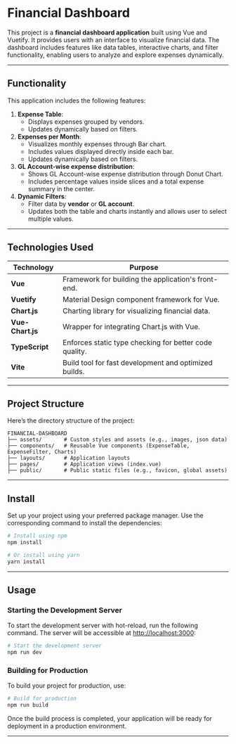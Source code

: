 # Financial Dashboard

This project is a **financial dashboard application** built using Vue and Vuetify. It provides users with an interface to visualize financial data. The dashboard includes features like data tables, interactive charts, and filter functionality, enabling users to analyze and explore expenses dynamically.

---

## Functionality

This application includes the following features:
1. **Expense Table**: 
   - Displays expenses grouped by vendors.
   - Updates dynamically based on filters.
2. **Expenses per Month**: 
   - Visualizes monthly expenses through Bar chart.
   - Includes values displayed directly inside each bar.
   - Updates dynamically based on filters.
3. **GL Account-wise expense distribution**:
   - Shows GL Account-wise expense distribution through Donut Chart.
   - Includes percentage values inside slices and a total expense summary in the center.
4. **Dynamic Filters**:
   - Filter data by **vendor** or **GL account**.
   - Updates both the table and charts instantly and allows user to select multiple values.
---

## Technologies Used

| Technology       | Purpose                                                   |
|-------------------|-----------------------------------------------------------|
| **Vue**           | Framework for building the application's front-end.       |
| **Vuetify**       | Material Design component framework for Vue.              |
| **Chart.js**      | Charting library for visualizing financial data.          |
| **Vue-Chart.js**  | Wrapper for integrating Chart.js with Vue.                |
| **TypeScript**    | Enforces static type checking for better code quality.    |
| **Vite**          | Build tool for fast development and optimized builds.     |

---

## Project Structure

Here’s the directory structure of the project:

```
FINANCIAL-DASHBOARD
├── assets/       # Custom styles and assets (e.g., images, json data)
├── components/   # Reusable Vue components (ExpenseTable, ExpenseFilter, Charts)
├── layouts/      # Application layouts
├── pages/        # Application views (index.vue)
├── public/       # Public static files (e.g., favicon, global assets)
```

---

## Install

Set up your project using your preferred package manager. Use the corresponding command to install the dependencies:

```bash
# Install using npm
npm install

# Or install using yarn
yarn install
```

---

## Usage

### Starting the Development Server

To start the development server with hot-reload, run the following command. The server will be accessible at [http://localhost:3000](http://localhost:3000):

```bash
# Start the development server
npm run dev
```

### Building for Production

To build your project for production, use:

```bash
# Build for production
npm run build
```

Once the build process is completed, your application will be ready for deployment in a production environment.

---
